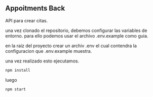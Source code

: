 ## Appoitments Back

API para crear citas. 

una vez clonado el repositorio, debemos configurar las variables de entorno.
para ello podemos usar el archivo .env.example como guia.

en la raiz del proyecto crear un archiv .env el cual contendra la configuracion que .env.example muestra.

una vez realizado esto ejecutamos.

```js
npm install
```
luego
```js
npm start 
```
